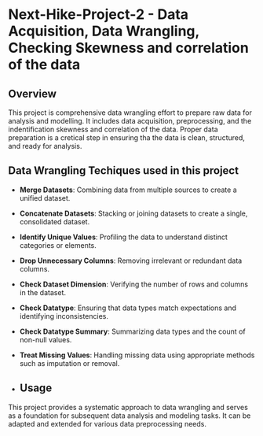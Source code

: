 # Next-Hike-Project-2 - Data Acquisition, Data Wrangling, Checking Skewness and correlation of the data

## Overview

This project is comprehensive data wrangling effort to prepare raw data for analysis and modelling. It includes data acquisition, preprocessing, and the indentification skewness and correlation of the data. Proper data preparation is a cretical step in ensuring tha the data is clean, structured, and ready for analysis.

## Data Wrangling Techiques used in this project

- **Merge Datasets**: Combining data from multiple sources to create a unified dataset.
- **Concatenate Datasets**: Stacking or joining datasets to create a single, consolidated dataset.
- **Identify Unique Values**: Profiling the data to understand distinct categories or elements.
- **Drop Unnecessary Columns**: Removing irrelevant or redundant data columns.
- **Check Dataset Dimension**: Verifying the number of rows and columns in the dataset.
- **Check Datatype**: Ensuring that data types match expectations and identifying inconsistencies.
- **Check Datatype Summary**: Summarizing data types and the count of non-null values.
- **Treat Missing Values**: Handling missing data using appropriate methods such as imputation or removal.

- ## Usage

This project provides a systematic approach to data wrangling and serves as a foundation for subsequent data analysis and modeling tasks. It can be adapted and extended for various data preprocessing needs.
